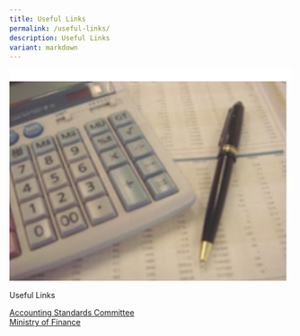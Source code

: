```yaml
---
title: Useful Links
permalink: /useful-links/
description: Useful Links
variant: markdown
---
```

<div class="row">
    <div class="col is-5">
       <img src="/images/Images/Default%20Source/Useful%20Links/img-fr1.jpg" alt="img-useful-links">
    </div>
    <div class="col is-6">
        <p class="title is-4">Useful Links</p>
			<a href="http://www.asc.gov.sg/">Accounting Standards Committee </a>  <br>
			<a href="http://www.mof.gov.sg/">Ministry of Finance</a>
			  </div>
</div>